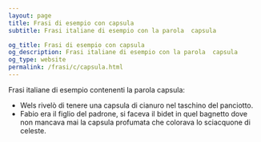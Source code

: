 ```yaml
---
layout: page
title: Frasi di esempio con capsula 
subtitle: Frasi italiane di esempio con la parola  capsula

og_title: Frasi di esempio con capsula 
og_description: Frasi italiane di esempio con la parola  capsula
og_type: website
permalink: /frasi/c/capsula.html
---
```


Frasi italiane di esempio contenenti la parola capsula:


- Wels rivelò di tenere una capsula di cianuro nel taschino del panciotto.
- Fabio era il figlio del padrone, si faceva il bidet in quel bagnetto dove non mancava mai la capsula profumata che colorava lo sciacquone di celeste.

